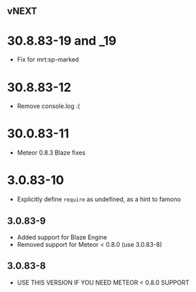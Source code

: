 ## vNEXT

# 30.8.83-19 and _19

* Fix for mrt:sp-marked

# 30.8.83-12

* Remove console.log :(

# 30.0.83-11

* Meteor 0.8.3 Blaze fixes

# 3.0.83-10

* Explicitly define `require` as undefined, as a hint to famono

## 3.0.83-9

* Added support for Blaze Engine
* Removed support for Meteor < 0.8.0 (use 3.0.83-8)

## 3.0.83-8

* USE THIS VERSION IF YOU NEED METEOR < 0.8.0 SUPPORT

